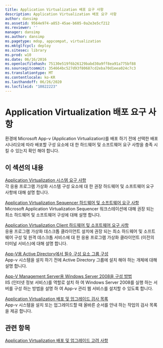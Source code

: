 ```yaml
---
title: Application Virtualization 배포 요구 사항
description: Application Virtualization 배포 요구 사항
author: dansimp
ms.assetid: 9564e974-a853-45ae-b605-0a2e3e5cf212
ms.reviewer: ''
manager: dansimp
ms.author: dansimp
ms.pagetype: mdop, appcompat, virtualization
ms.mktglfcycl: deploy
ms.sitesec: library
ms.prod: w10
ms.date: 06/16/2016
ms.openlocfilehash: 75130e519f6b26129babd30a9ff8ea91a775bf88
ms.sourcegitcommit: 354664bc527d93f80687cd2eba70d1eea024c7c3
ms.translationtype: MT
ms.contentlocale: ko-KR
ms.lasthandoff: 06/26/2020
ms.locfileid: "10822223"
---
```

# Application Virtualization 배포 요구 사항


환경에 Microsoft App-v (Application Virtualization)를 배포 하기 전에 선택한 배포 시나리오에 따라 배포할 구성 요소에 대 한 하드웨어 및 소프트웨어 요구 사항을 충족 시킬 수 있는지 확인 해야 합니다.

## 이 섹션의 내용


<a href="" id="application-virtualization-system-requirements"></a>[Application Virtualization 시스템 요구 사항](application-virtualization-system-requirements.md)  
각 응용 프로그램 가상화 시스템 구성 요소에 대 한 권장 하드웨어 및 소프트웨어 요구 사항에 대해 설명 합니다.

<a href="" id="application-virtualization-sequencer-hardware-and-software-requirements"></a>[Application Virtualization Sequencer 하드웨어 및 소프트웨어 요구 사항](application-virtualization-sequencer-hardware-and-software-requirements.md)  
Microsoft Application Virtualization Sequencer 워크스테이션에 대해 권장 되는 최소 하드웨어 및 소프트웨어 구성에 대해 설명 합니다.

<a href="" id="application-virtualization-client-hardware-and-software-requirements"></a>[Application Virtualization Client 하드웨어 및 소프트웨어 요구 사항](application-virtualization-client-hardware-and-software-requirements.md)  
응용 프로그램 가상화 데스크톱 클라이언트 설치에 권장 되는 최소 하드웨어 및 소프트웨어 구성 및 원격 데스크톱 서비스에 대 한 응용 프로그램 가상화 클라이언트 (이전의 터미널 서비스)에 대해 설명 합니다.

<a href="" id="configuring-prerequisite-groups-in-active-directory-for-app-v"></a>[App-V용 Active Directory에서 필수 구성 요소 그룹 구성](configuring-prerequisite-groups-in-active-directory-for-app-v.md)  
App-v 시스템을 설치 하기 전에 Active Directory 그룹에 설치 해야 하는 개체에 대해 설명 합니다.

<a href="" id="how-to-configure-windows-server-2008-for-app-v-management-servers"></a>[App-V Management Server용 Windows Server 2008을 구성 방법](how-to-configure-windows-server-2008-for-app-v-management-servers.md)  
IIS (인터넷 정보 서비스)를 역할로 설치 하 여 Windows Server 2008를 실행 하는 서버를 구성 하는 방법을 설명 하 여 App-v 관리 웹 서비스를 설치할 수 있도록 합니다.

<a href="" id="application-virtualization-deployment-and-upgrade-checklists"></a>[Application Virtualization 배포 및 업그레이드 검사 목록](application-virtualization-deployment-and-upgrade-checklists.md)  
App-v 시스템을 설치 또는 업그레이드할 때 올바른 순서를 안내 하는 작업의 검사 목록을 제공 합니다.

## 관련 항목


[Application Virtualization 배포 및 업그레이드 고려 사항](application-virtualization-deployment-and-upgrade-considerations.md)

 

 





